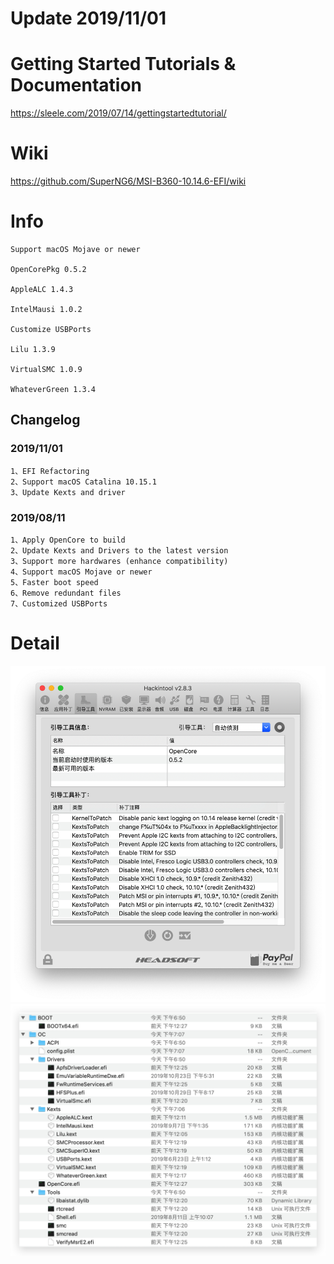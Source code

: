 # Update 2019/11/01

# Getting Started Tutorials & Documentation
https://sleele.com/2019/07/14/gettingstartedtutorial/

# Wiki

https://github.com/SuperNG6/MSI-B360-10.14.6-EFI/wiki

# Info

    
    Support macOS Mojave or newer

    OpenCorePkg 0.5.2
    
    AppleALC 1.4.3
    
    IntelMausi 1.0.2
    
    Customize USBPorts

    Lilu 1.3.9

    VirtualSMC 1.0.9
    
    WhateverGreen 1.3.4
    
    
## Changelog

### 2019/11/01

    1、EFI Refactoring
    2、Support macOS Catalina 10.15.1
    3、Update Kexts and driver

### 2019/08/11

    1、Apply OpenCore to build
    2、Update Kexts and Drivers to the latest version
    3、Support more hardwares (enhance compatibility)
    4、Support macOS Mojave or newer
    5、Faster boot speed
    6、Remove redundant files
    7、Customized USBPorts
  

# Detail

![](https://github.com/SuperNG6/pic/blob/master/OpenCore/Xnip2019-11-01_19-13-51.png)
![](https://github.com/SuperNG6/pic/blob/master/OpenCore/Xnip2019-11-01_19-15-25.png)


